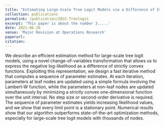 ```yaml
---
title: "Estimating Large-Scale Tree Logit Models via a Difference of Strictly Convex Functions"
collection: publications
permalink: /publication/2021-Treelogit
excerpt: 'This paper is about the number 3.....'
date: 2021-06-28
venue: 'Major Revision at Operations Research'
paperurl: 
citation: 
---
```

We describe an efficient estimation method for large-scale tree logit models, using a novel change-of-variables
transformation that allows us to express the negative log-likelihood as a difference of strictly convex functions.
Exploiting this representation, we design a fast iterative method that computes a sequence of parameter
estimates. At each iteration, parameters at leaf nodes are updated using a simple formula involving the
Lambert-W function, while the parameters at non-leaf nodes are updated simultaneously by minimizing a
strictly convex one-dimensional function over the unit interval. No step size or second-order derivative is
required. The sequence of parameter estimates yields increasing likelihood values, and we show that every
limit point is a stationary point. Numerical results show that our algorithm outperforms state-of-the-art
optimization methods, especially for large-scale tree logit models with thousands of nodes.

